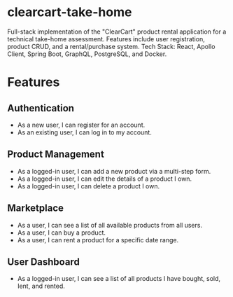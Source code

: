 # clearcart-take-home
Full-stack implementation of the "ClearCart" product rental application for a technical take-home assessment. Features include user registration, product CRUD, and a rental/purchase system. Tech Stack: React, Apollo Client, Spring Boot, GraphQL, PostgreSQL, and Docker.

# Features

## Authentication
- As a new user, I can register for an account.
- As an existing user, I can log in to my account.

## Product Management
- As a logged-in user, I can add a new product via a multi-step form.
- As a logged-in user, I can edit the details of a product I own.
- As a logged-in user, I can delete a product I own.

## Marketplace
- As a user, I can see a list of all available products from all users.
- As a user, I can buy a product.
- As a user, I can rent a product for a specific date range.

## User Dashboard
- As a logged-in user, I can see a list of all products I have bought, sold, lent, and rented.